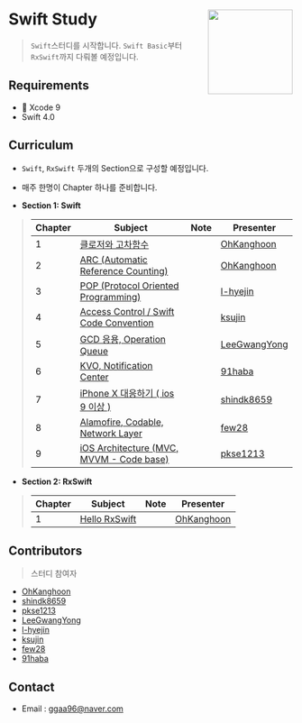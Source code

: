 # Swift Study <img src = "https://blog.tomasmahrik.com/wp-content/uploads/2015/06/swift.jpg" width = 150  align = right>

> `Swift`스터디를 시작합니다. `Swift Basic`부터 `RxSwift`까지 다뤄볼 예정입니다.



## Requirements

* 🔨  Xcode 9
* Swift 4.0



## Curriculum

*  `Swift`, `RxSwift` 두개의 Section으로 구성할 예정입니다.
* 매주 한명이 Chapter 하나를 준비합니다.



* **Section 1: Swift**

> | Chapter | Subject                                  | Note | Presenter                                |
> | ------- | ---------------------------------------- | ---- | ---------------------------------------- |
> | 1       | [클로저와 고차함수](https://github.com/OhKanghoon/SwiftStudy/blob/master/Closure_High_order_function.md) |      | [OhKanghoon](https://github.com/OhKanghoon) |
> | 2       | [ARC (Automatic Reference Counting)](https://github.com/OhKanghoon/SwiftStudy/blob/master/ARC.md)   |      | [OhKanghoon](https://github.com/OhKanghoon) |
> | 3       | [POP (Protocol Oriented Programming)](https://github.com/OhKanghoon/SwiftStudy/blob/master/POP.md)  |      | [l-hyejin](https://github.com/l-hyejin)  |
> | 4       | [Access Control / Swift Code Convention](https://github.com/OhKanghoon/SwiftStudy/blob/master/Access_control_Code_convention.md) |      | [ksujin](https://github.com/ksujin)      |
> | 5       | [GCD 응용, Operation Queue](https://github.com/OhKanghoon/SwiftStudy/blob/master/Concurrency%20Programming.md)              |      | [LeeGwangYong](https://github.com/LeeGwangYong) |
> | 6       | [KVO, Notification Center](https://github.com/OhKanghoon/SwiftStudy/blob/master/Notification%2C%20KVO.md)             |      | [91haba](https://github.com/91haba)      |
> | 7       | [iPhone X 대응하기 ( ios 9 이상 )](https://github.com/OhKanghoon/SwiftStudy/blob/master/iphoneX%20%EB%8C%80%EC%9D%91.md)           |      | [shindk8659](https://github.com/shindk8659) |
> | 8       | [Alamofire, Codable, Network Layer](https://github.com/OhKanghoon/SwiftStudy/blob/master/Alamofire_Codable.md)                |      | [few28](https://github.com/few28)        |
> | 9       | [iOS Architecture (MVC, MVVM - Code base)]() |      | [pkse1213](https://github.com/pkse1213)  |



* **Section 2: RxSwift**

> | Chapter | Subject                                  | Note | Presenter                                |
> | ------- | ---------------------------------------- | ---- | ---------------------------------------- |
> | 1       | [Hello RxSwift]() |      | [OhKanghoon](https://github.com/OhKanghoon) |

## Contributors

> 스터디 참여자

* [OhKanghoon](https://github.com/OhKanghoon)
* [shindk8659](https://github.com/shindk8659)
* [pkse1213](https://github.com/pkse1213)
* [LeeGwangYong](https://github.com/LeeGwangYong)
* [l-hyejin](https://github.com/l-hyejin)
* [ksujin](https://github.com/ksujin)
* [few28](https://github.com/few28)
* [91haba](https://github.com/91haba)



## Contact

- Email : ggaa96@naver.com
